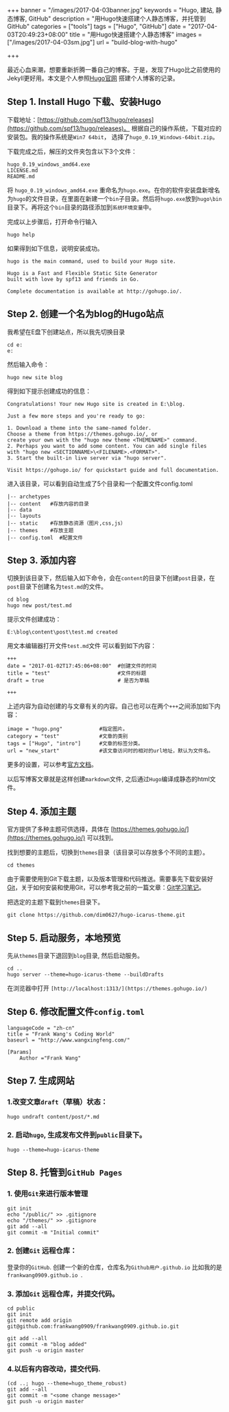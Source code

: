 +++
banner = "/images/2017-04-03banner.jpg"
keywords = "Hugo, 建站, 静态博客, GitHub"
description = "用Hugo快速搭建个人静态博客，并托管到GitHub"
categories = ["tools"]
tags = ["Hugo", "GitHub"]
date = "2017-04-03T20:49:23+08:00"
title = "用Hugo快速搭建个人静态博客"
images = ["/images/2017-04-03sm.jpg"]
url = "build-blog-with-hugo"

+++

最近心血来潮，想要重新折腾一番自己的博客。于是，发现了Hugo比之前使用的Jekyll更好用。本文是个人参照[Hugo官网](https://gohugo.io/overview/quickstart/) 搭建个人博客的记录。

## Step 1. Install Hugo 下载、安装Hugo
下载地址：[https://github.com/spf13/hugo/releases](https://github.com/spf13/hugo/releases)。
根据自己的操作系统，下载对应的安装包。我的操作系统是`Win7 64bit`， 选择了`hugo_0.19_Windows-64bit.zip`。

下载完成之后，解压的文件夹包含以下3个文件：

	hugo_0.19_windows_amd64.exe
	LICENSE.md
	README.md

将 `hugo_0.19_windows_amd64.exe` 重命名为`hugo.exe`。在你的软件安装盘新增名为`hugo`的文件目录，在里面在新建一个`bin`子目录。然后将`hugo.exe`放到`hugo\bin`目录下。再将这个`bin`目录的路径添加到`系统环境变量`中。

完成以上步骤后，打开命令行输入

	hugo help

如果得到如下信息，说明安装成功。

	hugo is the main command, used to build your Hugo site.

	Hugo is a Fast and Flexible Static Site Generator
	built with love by spf13 and friends in Go.

	Complete documentation is available at http://gohugo.io/.


## Step 2. 创建一个名为blog的Hugo站点
我希望在E盘下创建站点，所以我先切换目录

	cd e:
	e:

然后输入命令：

	hugo new site blog 

得到如下提示创建成功的信息：

	Congratulations! Your new Hugo site is created in E:\blog.

	Just a few more steps and you're ready to go:

	1. Download a theme into the same-named folder.
	Choose a theme from https://themes.gohugo.io/, or
	create your own with the "hugo new theme <THEMENAME>" command.
	2. Perhaps you want to add some content. You can add single files
	with "hugo new <SECTIONNAME>\<FILENAME>.<FORMAT>".
	3. Start the built-in live server via "hugo server".

	Visit https://gohugo.io/ for quickstart guide and full documentation.

进入该目录，可以看到自动生成了5个目录和一个配置文件config.toml

	|-- archetypes
	|-- content   #存放内容的目录
	|-- data      
	|-- layouts   
	|-- static    #存放静态资源（图片,css,js）
	|-- themes    #存放主题
	|-- config.toml  #配置文件

## Step 3. 添加内容
切换到该目录下，然后输入如下命令，会在`content`的目录下创建`post`目录，在`post`目录下创建名为`test.md`的文件。

	cd blog
	hugo new post/test.md

提示文件创建成功：

	E:\blog\content\post\test.md created

用文本编辑器打开文件`test.md`文件
可以看到如下内容：

	+++
	date = "2017-01-02T17:45:06+08:00"  #创建文件的时间
	title = "test"                      #文件的标题
	draft = true                        # 是否为草稿

	+++

上述内容为自动创建的与文章有关的内容。自己也可以在两个`+++`之间添加如下内容：

	image = "hugo.png"            #指定图片。
	category = "test"             #文章的类别
	tags = ["Hugo", "intro"]      #文章的标签分类。
	url = "new_start"             #该文章访问时的相对的url地址，默认为文件名。

更多的设置，可以参考[官方文档](https://gohugo.io/content/front-matter/)。

以后写博客文章就是这样创建`markdown`文件, 之后通过`Hugo`编译成静态的html文件。

## Step 4. 添加主题
官方提供了多种主题可供选择，具体在 [https://themes.gohugo.io/](https://themes.gohugo.io/) 可以找到。

找到想要的主题后，切换到`themes`目录（该目录可以存放多个不同的主题）。

	cd themes

由于需要使用到Git下载主题，以及版本管理和代码推送。需要事先下载安装好[Git](https://git-for-windows.github.io/)，关于如何安装和使用Git，可以参考我之前的一篇文章：[Git学习笔记](http://www.wangxingfeng.com/git-intro/)。

把选定的主题下载到`themes`目录下。

	git clone https://github.com/dim0627/hugo-icarus-theme.git


## Step 5. 启动服务，本地预览
先从`themes`目录下退回到`blog`目录, 然后启动服务。

	cd ..
    hugo server --theme=hugo-icarus-theme --buildDrafts

在浏览器中打开 `[http://localhost:1313/](https://themes.gohugo.io/) `


## Step 6. 修改配置文件`config.toml`

	languageCode = "zh-cn"
	title = "Frank Wang's Coding World"
	baseurl = "http://www.wangxingfeng.com/"  

	[Params]
		Author ="Frank Wang"


## Step 7.  生成网站

### 1.改变文章`draft`（草稿）状态：

	hugo undraft content/post/*.md

### 2. 启动`hugo`, 生成发布文件到`public`目录下。

	hugo --theme=hugo-icarus-theme


## Step 8. 托管到`GitHub Pages`

### 1. 使用`Git`来进行版本管理

	git init
	echo "/public/" >> .gitignore
	echo "/themes/" >> .gitignore
	git add --all
	git commit -m "Initial commit"

### 2. 创建`Git` 远程仓库：
登录你的`GitHub`. 创建一个新的仓库，仓库名为`Github用户.github.io`
比如我的是`frankwang0909.github.io `.

### 3. 添加`Git` 远程仓库，并提交代码。

	cd public
	git init
	git remote add origin git@github.com:frankwang0909/frankwang0909.github.io.git

	git add --all
	git commit -m "blog added"
	git push -u origin master


### 4.以后有内容改动，提交代码.

	(cd ..; hugo --theme=hugo_theme_robust)
	git add --all
	git commit -m "<some change message>"
	git push -u origin master
